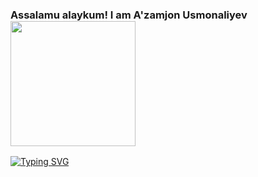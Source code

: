 ### Assalamu alaykum! I am A'zamjon Usmonaliyev <img src="https://media1.giphy.com/media/gM5qFksULw54NMWyry/giphy.gif?cid=ecf05e47rzgvaqz03cae4ugawpvo0ghsc4v2cq4u4zwd40ta&rid=giphy.gif&ct=s" width="200px">

[![Typing SVG](https://readme-typing-svg.demolab.com?font=Fira+Code&pause=1000&random=false&width=435&lines=Back-end+web+developer;My+name+is+A'zamjon+.+)](https://git.io/typing-svg)
